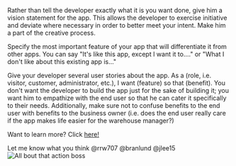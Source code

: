 Rather than tell the developer exactly what it is you want done, give him a vision statement for the app. This allows the developer to exercise initiative and deviate where necessary in order to better meet your intent. Make him a part of the creative process.

Specify the most important feature of your app that will differentiate it from other apps. You can say "It's like this app, except I want it to...." or "What I don't like about this existing app is..."

Give your developer several user stories about the app. As a (role, i.e. visitor, customer, administrator, etc.), I want (feature) so that (benefit). You don't want the developer to build the app just for the sake of building it; you want him to empathize with the end user so that he can cater it specifically to their needs. Additionally, make sure not to confuse benefits to the end user with benefits to the business owner (i.e. does the end user really care if the app makes life easier for the warehouse manager?)

Want to learn more? Click [here!](http://www.entrepreneur.com/article/224816)

Let me know what you think @rrw707 @branlund @jlee15
![All bout that action boss](http://wunderlandhome.com/wp-content/uploads/2012/10/dont-tell-people.jpg)
